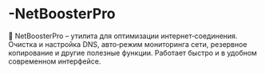 # -NetBoosterPro
🚀 NetBoosterPro – утилита для оптимизации интернет‑соединения. Очистка и настройка DNS, авто‑режим мониторинга сети, резервное копирование и другие полезные функции. Работает быстро и в удобном современном интерфейсе.
